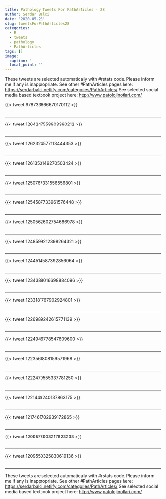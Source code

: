```yaml
---
title: Pathology Tweets For PathArticles - 28
author: Serdar Balci
date: '2020-05-28'
slug: tweetsForPathArticles28
categories:
  - R
  - tweets
  - pathology
  - PathArticles
tags: []
image:
  caption: ''
  focal_point: ''
---
```



These tweets are selected automatically with #rstats code. Please inform me if any is inappropriate.
See other #PathArticles pages here: https://serdarbalci.netlify.com/categories/PathArticles/ 
See selected social media based textbook project here: http://www.patolojinotlari.com/

{{< tweet 978733666670170112 >}}
<br>
<br>
<hr>
{{< tweet 1264247558903390212 >}}
<br>
<br>
<hr>
{{< tweet 1262324577113444353 >}}
<br>
<br>
<hr>
{{< tweet 1261353149270503424 >}}
<br>
<br>
<hr>
{{< tweet 1250767331556556801 >}}
<br>
<br>
<hr>
{{< tweet 1254587733961576448 >}}
<br>
<br>
<hr>
{{< tweet 1250562602754686978 >}}
<br>
<br>
<hr>
{{< tweet 1248599212398264321 >}}
<br>
<br>
<hr>
{{< tweet 1244514587392856064 >}}
<br>
<br>
<hr>
{{< tweet 1234388016698884096 >}}
<br>
<br>
<hr>
{{< tweet 1233181767902924801 >}}
<br>
<br>
<hr>
{{< tweet 1226989242615771139 >}}
<br>
<br>
<hr>
{{< tweet 1224946778547609600 >}}
<br>
<br>
<hr>
{{< tweet 1223561808159571968 >}}
<br>
<br>
<hr>
{{< tweet 1222479555337781250 >}}
<br>
<br>
<hr>
{{< tweet 1221449240137863175 >}}
<br>
<br>
<hr>
{{< tweet 1217461702939172865 >}}
<br>
<br>
<hr>
{{< tweet 1209576908217823238 >}}
<br>
<br>
<hr>
{{< tweet 1209550325830619136 >}}
<br>
<br>
<hr>


These tweets are selected automatically with #rstats code. Please inform me if any is inappropriate.
See other #PathArticles pages here: https://serdarbalci.netlify.com/categories/PathArticles/ 
See selected social media based textbook project here: http://www.patolojinotlari.com/
